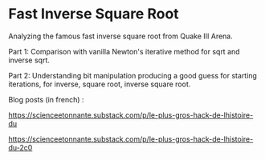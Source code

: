 # Fast Inverse Square Root

Analyzing the famous fast inverse square root from Quake III Arena.

Part 1: Comparison with vanilla Newton's iterative method for sqrt and inverse sqrt.

Part 2: Understanding bit manipulation producing a good guess for starting iterations, for inverse, square root, inverse square root.

Blog posts (in french) :

https://scienceetonnante.substack.com/p/le-plus-gros-hack-de-lhistoire-du

https://scienceetonnante.substack.com/p/le-plus-gros-hack-de-lhistoire-du-2c0
